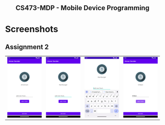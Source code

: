 <p align="center">
    <h2 align="center"> CS473-MDP - Mobile Device Programming </h2>
</p>

# Screenshots
<h2>Assignment 2</h2>
<p align="center">
<table border="0">
    <tr>
        <td><img src="Assignment2/Screenshoot/Screenshot_20221020_214709.png" width="150" /></td>
        <td><img src="Assignment2/Screenshoot/Screenshot_20221020_214744.png" width="150" /></td>
        <td><img src="Assignment2/Screenshoot/Screenshot_20221020_214754.png" width="150" /></td>
        <td><img src="Assignment2/Screenshoot/Screenshot_20221020_214813.png" width="150" /></td>
    </tr>
</table>
</p>
